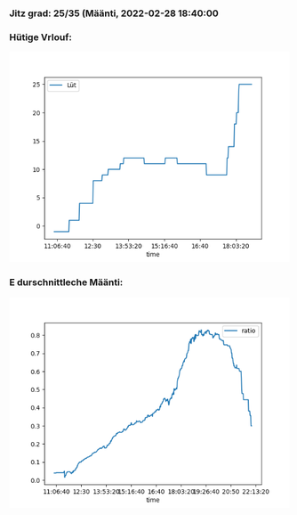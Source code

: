 ### Jitz grad: 25/35 (Määnti, 2022-02-28 18:40:00

### Hütige Vrlouf:
![Graph](Today.png)

### E durschnittleche Määnti:
![Graph](Määnti.png)